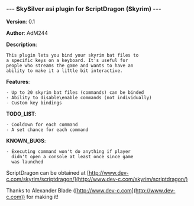 ### --- SkySilver asi plugin for ScriptDragon (Skyrim) --- ###

  **Version**: 0.1

  **Author**: AdM244
  
  **Description**:

    This plugin lets you bind your skyrim bat files to
    a specific keys on a keyboard. It's useful for
    people who streams the game and wants to have an
    ability to make it a little bit interactive.
  
  **Features**:

    - Up to 20 skyrim bat files (commands) can be binded
    - Ability to disable\enable commands (not individually)
    - Custom key bindings
  
  **TODO_LIST**:

    - Cooldown for each command
    - A set chance for each command
  
  **KNOWN_BUGS**:

    - Executing command won't do anything if player
      didn't open a console at least once since game
      was launched
  
  ScriptDragon can be obtained at [http://www.dev-c.com/skyrim/scriptdragon/](http://www.dev-c.com/skyrim/scriptdragon/)

  Thanks to Alexander Blade ([http://www.dev-c.com](http://www.dev-c.com)) for making it!